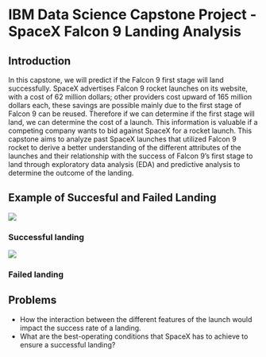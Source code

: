 # IBM Data Science Capstone Project - SpaceX Falcon 9 Landing Analysis

## Introduction

In this capstone, we will predict if the Falcon 9 first stage will land successfully. 
SpaceX advertises Falcon 9 rocket launches on its website, with a cost of 62 million dollars; other providers cost upward of 165 million dollars each, these savings are possible mainly due to the first stage of Falcon 9 can be reused. Therefore if we can determine if the first stage will land, we can determine the cost of a launch. This information is valuable if a competing company wants to bid against SpaceX for a rocket launch. This capstone aims to analyze past SpaceX launches that utilized Falcon 9 rocket to derive a better understanding of the different attributes of the launches and their relationship with the success of Falcon 9’s first stage to land through exploratory data analysis (EDA) and predictive analysis to determine the outcome of the landing.

## Example of Succesful and Failed Landing

![](https://github.com/amrhkm/ibm_capstone_spacex/blob/main/miscellaneous/successful_landing.gif)
### Successful landing

![](https://github.com/amrhkm/ibm_capstone_spacex/blob/main/miscellaneous/failed_landing.gif)
### Failed landing

## Problems
- How the interaction between the different features of the launch would impact the success rate of a landing.
- What are the best-operating conditions that SpaceX has to achieve to ensure a successful landing?

